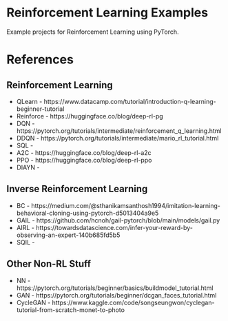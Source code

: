 <h1>Reinforcement Learning Examples</h1>

Example projects for Reinforcement Learning using PyTorch.

<h1>References</h1>

<h2>Reinforcement Learning</h2>

<ul>
    <li>QLearn - https://www.datacamp.com/tutorial/introduction-q-learning-beginner-tutorial</li>
    <li>Reinforce - https://huggingface.co/blog/deep-rl-pg</li>
    <li>DQN - https://pytorch.org/tutorials/intermediate/reinforcement_q_learning.html</li>
    <li>DDQN - https://pytorch.org/tutorials/intermediate/mario_rl_tutorial.html</li>
    <li>SQL - </li>
    <li>A2C - https://huggingface.co/blog/deep-rl-a2c</li>
    <li>PPO - https://huggingface.co/blog/deep-rl-ppo</li>
    <li>DIAYN - </li>
</ul>

<h2> Inverse Reinforcement Learning </h2>
<ul>
    <li>BC - https://medium.com/@sthanikamsanthosh1994/imitation-learning-behavioral-cloning-using-pytorch-d5013404a9e5</li>
    <li>GAIL - https://github.com/hcnoh/gail-pytorch/blob/main/models/gail.py</li>
    <li>AIRL - https://towardsdatascience.com/infer-your-reward-by-observing-an-expert-140b685fd5b5</li>
    <li>SQIL - </li>

</ul>

<h2> Other Non-RL Stuff </h2>

<ul>
    <li>NN - https://pytorch.org/tutorials/beginner/basics/buildmodel_tutorial.html</li>
    <li>GAN - https://pytorch.org/tutorials/beginner/dcgan_faces_tutorial.html</li>
    <li>CycleGAN - https://www.kaggle.com/code/songseungwon/cyclegan-tutorial-from-scratch-monet-to-photo</li>
</ul>